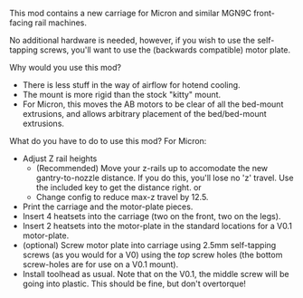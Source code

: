 This mod contains a new carriage for Micron and similar MGN9C front-facing rail machines.

No additional hardware is needed, however, if you wish to use the self-tapping screws, you'll want to use the (backwards compatible) motor plate.

Why would you use this mod?

- There is less stuff in the way of airflow for hotend cooling.
- The mount is more rigid than the stock "kitty" mount.
- For Micron, this moves the AB motors to be clear of all the bed-mount extrusions, and allows arbitrary placement of the bed/bed-mount extrusions.

What do you have to do to use this mod?
For Micron:
- Adjust Z rail heights
  - (Recommended) Move your z-rails up to accomodate the new gantry-to-nozzle distance. If you do this, you'll lose no 'z' travel. Use the included key to get the distance right.
   or
  - Change config to reduce max-z travel by 12.5.
- Print the carriage and the motor-plate pieces.
- Insert 4 heatsets into the carriage (two on the front, two on the legs).
- Insert 2 heatsets into the motor-plate in the standard locations for a V0.1 motor-plate.
- (optional) Screw motor plate into carriage using 2.5mm self-tapping screws (as you would for a V0) using the *top* screw holes (the bottom screw-holes are for use on a V0.1 mount).
- Install toolhead as usual. Note that on the V0.1, the middle screw will be going into plastic. This should be fine, but don't overtorque! 

